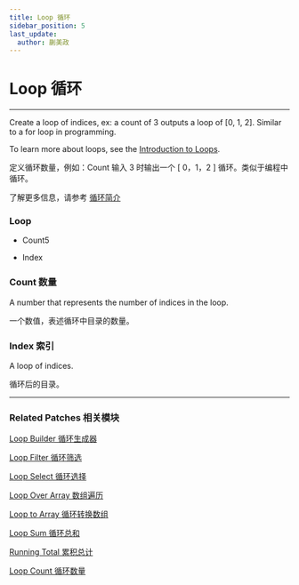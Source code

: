 ```yaml
---
title: Loop 循环
sidebar_position: 5
last_update:
  author: 蒯美政
---
```


# Loop 循环

---

Create a loop of indices, ex: a count of 3 outputs a loop of [0, 1, 2]. Similar to a for loop in programming.

To learn more about loops, see the [Introduction to Loops](./../Concepts/Loop.md).

定义循环数量，例如：Count 输入 3 时输出一个 [ 0，1，2 ] 循环。类似于编程中循环。

了解更多信息，请参考 [循环简介](./../Concepts/Loop.md)

<div className="patch-container">
    <div className="patch loop">
        <h3>Loop</h3>
        <ul className="inputs">
            <li>Count<span>5</span></li>
        </ul>
        <ul className="outputs">
          <li>Index<span></span></li>
        </ul>
    </div>
</div>

### Count 数量

A number that represents the number of indices in the loop.

一个数值，表述循环中目录的数量。

### Index 索引

A loop of indices.

循环后的目录。

---

### Related Patches 相关模块

[Loop Builder 循环生成器](./Loop%20Builder.md)

[Loop Filter 循环筛选](./Loop%20Filter.md)

[Loop Select 循环选择](./Loop%20Select.md)

[Loop Over Array 数组遍历](./Loop%20Over%20Array.md)

[Loop to Array 循环转换数组](./Loop%20to%20Array.md)

[Loop Sum 循环总和](./Loop%20Sum.md)

[Running Total 累积总计](./Running%20Total.md)

[Loop Count 循环数量](./Loop%20Count.md)
